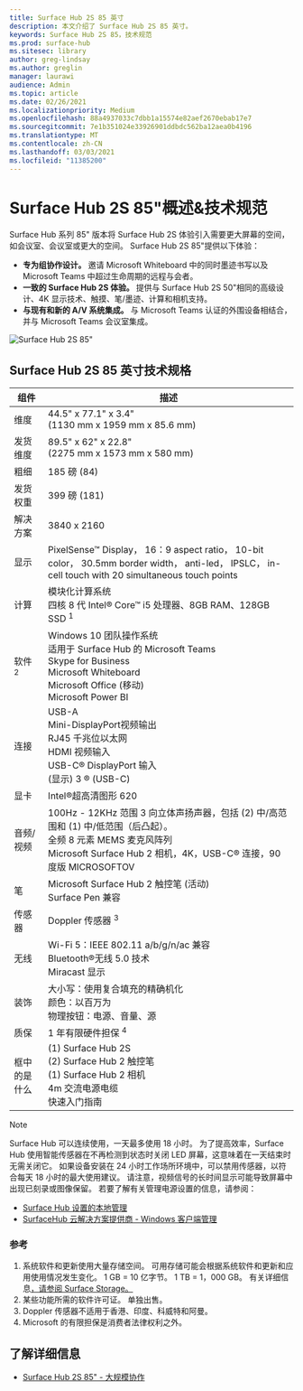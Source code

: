 ```yaml
---
title: Surface Hub 2S 85 英寸
description: 本文介绍了 Surface Hub 2S 85 英寸。
keywords: Surface Hub 2S 85，技术规范
ms.prod: surface-hub
ms.sitesec: library
author: greg-lindsay
ms.author: greglin
manager: laurawi
audience: Admin
ms.topic: article
ms.date: 02/26/2021
ms.localizationpriority: Medium
ms.openlocfilehash: 88a4937033c7dbb1a15574e82aef2670ebab17e7
ms.sourcegitcommit: 7e1b351024e33926901ddbdc562ba12aea0b4196
ms.translationtype: MT
ms.contentlocale: zh-CN
ms.lasthandoff: 03/03/2021
ms.locfileid: "11385200"
---
```

# <a name="surface-hub-2s-85-overview--tech-specs"></a>Surface Hub 2S 85"概述&技术规范

Surface Hub 系列 85" 版本将 Surface Hub 2S 体验引入需要更大屏幕的空间，如会议室、会议室或更大的空间。 Surface Hub 2S 85"提供以下体验：

- **专为组协作设计。** 邀请 Microsoft Whiteboard 中的同时墨迹书写以及 Microsoft Teams 中超过生命周期的远程与会者。
- **一致的 Surface Hub 2S 体验。** 提供与 Surface Hub 2S 50"相同的高级设计、4K 显示技术、触摸、笔/墨迹、计算和相机支持。
- **与现有和新的 A/V 系统集成。** 与 Microsoft Teams 认证的外围设备相结合，并与 Microsoft Teams 会议室集成。

![Surface Hub 2S 85"](images/hub-2s-85.png)

## <a name="surface-hub-2s-85-tech-specs"></a>Surface Hub 2S 85 英寸技术规格

| 组件    | 描述                                                                                                                                                                                                                                         |
| ----------------- | --------------------------------------------------------------------------------------------------------------------------------------------------------------------------------------------------------------------------------------------------------- |
| 维度        | 44.5" x 77.1" x 3.4"<br> (1130 mm x 1959 mm x 85.6 mm)                                                                                                                                                                                                         |
| 发货维度        | 89.5" x 62" x 22.8"<br> (2275 mm x 1573 mm x 580 mm)                                                                                                                                                                                                         |
| 粗细            | 185 磅 (84)                                                                                                                                                                                                                                             |
| 发货权重            | 399 磅 (181)                                                                                                                                                                                                                                             |
| 解决方案        | 3840 x 2160                                                                                                                                                                                                                                               |
| 显示           | PixelSense™ Display， 16：9 aspect ratio， 10-bit color， 30.5mm border width， anti-led， IPSLC， in-cell touch with 20 simultaneous touch points                                                                                                           |
| 计算           | 模块化计算系统<br>四核 8 代 Intel® Core™ i5 处理器、8GB RAM、128GB SSD <sup> 1</sup>                                                                                                                                                      |
| 软件 <sup> 2</sup>         | Windows 10 团队操作系统<br>适用于 Surface Hub 的 Microsoft Teams<br>Skype for Business<br>Microsoft Whiteboard<br>Microsoft Office (移动) <br>Microsoft Power BI                                                                                                   |
| 连接       | USB-A<br>Mini-DisplayPort视频输出<br>RJ45 千兆位以太网<br>HDMI 视频输入<br>USB-C® DisplayPort 输入<br> (显示) 3 ® (USB-C)                                                                                                            |
| 显卡          | Intel®超高清图形 620                                                                                                                                                                                                                                   |
| 音频/视频       | 100Hz - 12KHz 范围 3 向立体声扬声器，包括 (2) 中/高范围和 (1) 中/低范围（后凸起）。 <br>全频 8 元素 MEMS 麦克风阵列<br>Microsoft Surface Hub 2 相机，4K，USB-C® 连接，90 度版 MICROSOFTOV |
| 笔               | Microsoft Surface Hub 2 触控笔 (活动) <br>Surface Pen 兼容                                                                                                                                                                                       |
| 传感器           | Doppler 传感器 <sup> 3</sup>                                                                                                                                                                                                                                 |
| 无线          | Wi-Fi 5：IEEE 802.11 a/b/g/n/ac 兼容<br>Bluetooth®无线 5.0 技术<br>Miracast 显示                                                                                                                                                      |
| 装饰          | 大小写：使用复合填充的精确机化<br>颜色：以百万为<br>物理按钮：电源、音量、源                                                                                                                            |
| 质保         | 1 年有限硬件担保 <sup> 4</sup>                                                                                                                                                                                                                          |
| 框中的是什么 |  (1) Surface Hub 2S<br> (2) Surface Hub 2 触控笔<br> (1) Surface Hub 2 相机<br>4m 交流电源电缆<br>快速入门指南                                                                                                                                         |

> [!NOTE]
> Surface Hub 可以连续使用，一天最多使用 18 小时。 为了提高效率，Surface Hub 使用智能传感器在不再检测到状态时关闭 LED 屏幕，这意味着在一天结束时无需关闭它。 如果设备安装在 24 小时工作场所环境中，可以禁用传感器，以符合每天 18 小时的最大使用建议。 请注意，视频信号的长时间显示可能导致屏幕中出现已刻录或图像保留。 若要了解有关管理电源设置的信息，请参阅：
>
> - [Surface Hub 设置的本地管理](local-management-surface-hub-settings.md)
> - [SurfaceHub 云解决方案提供商 - Windows 客户端管理](https://docs.microsoft.com/windows/client-management/mdm/surfacehub-csp)

### <a name="references"></a>参考

1. 系统软件和更新使用大量存储空间。 可用存储可能会根据系统软件和更新和应用使用情况发生变化。 1 GB = 10 亿字节。 1 TB = 1，000 GB。 有关详细信息[，请参阅 Surface Storage。](https://www.surface.com/storage)
2. 某些功能所需的软件许可证。 单独出售。
3. Doppler 传感器不适用于香港、印度、科威特和阿曼。
4. Microsoft 的有限担保是消费者法律权利之外。 

## <a name="learn-more"></a>了解详细信息

- [Surface Hub 2S 85" - 大规模协作](https://techcommunity.microsoft.com/t5/surface-it-pro-blog/surface-hub-2s-85-quot-collaboration-at-a-massive-scale/ba-p/1669717)
